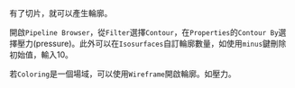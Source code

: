 有了切片，就可以產生輪廓。

開啟`Pipeline Browser`，從`Filter`選擇`Contour`，在`Properties`的`Contour By`選擇壓力(pressure)。此外可以在`Isosurfaces`自訂輪廓數量，如使用`minus`鍵刪除初始值，輸入10。

若`Coloring`是一個場域，可以使用`Wireframe`開啟輪廓。如壓力。